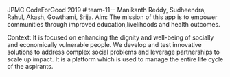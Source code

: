 JPMC CodeForGood 2019
    # team-11--
        Manikanth Reddy,
        Sudheendra,
        Rahul,
        Akash,
        Gowthami,
        Srija.
Aim:
The mission of this app is to empower communities through improved education,livelihoods and health outcomes.

Context:
It is focused on enhancing the dignity and well-being of socially and economically vulnerable people.
We develop and test innovative solutions to address complex social problems and leverage partnerships to scale up impact.
It is a platform which is used to manage the entire life cycle of the aspirants.
